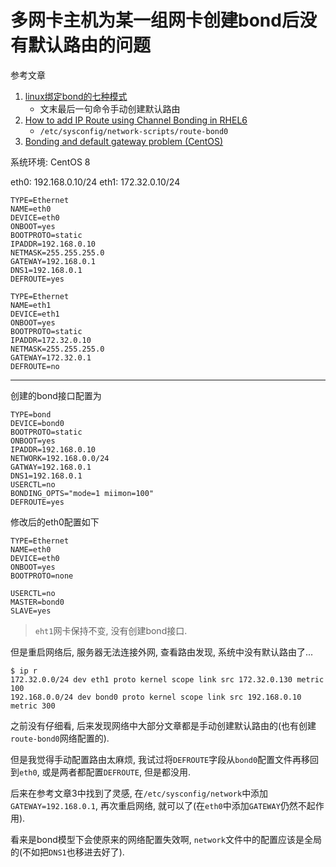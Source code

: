 # 多网卡主机为某一组网卡创建bond后没有默认路由的问题

参考文章

1. [linux绑定bond的七种模式](https://www.jianshu.com/p/13425a7e29a6)
    - 文末最后一句命令手动创建默认路由
2. [How to add IP Route using Channel Bonding in RHEL6](https://www.linuxquestions.org/questions/linux-networking-3/%5Bask%5D-how-to-add-ip-route-using-channel-bonding-in-rhel6-4175444142/)
    - `/etc/sysconfig/network-scripts/route-bond0`
3. [Bonding and default gateway problem (CentOS)](https://serverfault.com/questions/220646/bonding-and-default-gateway-problem-centos)

系统环境: CentOS 8

eth0: 192.168.0.10/24
eth1: 172.32.0.10/24

```
TYPE=Ethernet
NAME=eth0
DEVICE=eth0
ONBOOT=yes
BOOTPROTO=static
IPADDR=192.168.0.10
NETMASK=255.255.255.0
GATEWAY=192.168.0.1
DNS1=192.168.0.1
DEFROUTE=yes
```

```
TYPE=Ethernet
NAME=eth1
DEVICE=eth1
ONBOOT=yes
BOOTPROTO=static
IPADDR=172.32.0.10
NETMASK=255.255.255.0
GATEWAY=172.32.0.1
DEFROUTE=no
```

------

创建的bond接口配置为

```
TYPE=bond
DEVICE=bond0
BOOTPROTO=static
ONBOOT=yes
IPADDR=192.168.0.10
NETWORK=192.168.0.0/24
GATWAY=192.168.0.1
DNS1=192.168.0.1
USERCTL=no
BONDING_OPTS="mode=1 miimon=100"
DEFROUTE=yes
```

修改后的eth0配置如下

```
TYPE=Ethernet
NAME=eth0
DEVICE=eth0
ONBOOT=yes
BOOTPROTO=none

USERCTL=no
MASTER=bond0
SLAVE=yes
```

> `eht1`网卡保持不变, 没有创建bond接口.

但是重启网络后, 服务器无法连接外网, 查看路由发现, 系统中没有默认路由了...

```
$ ip r
172.32.0.0/24 dev eth1 proto kernel scope link src 172.32.0.130 metric 100
192.168.0.0/24 dev bond0 proto kernel scope link src 192.168.0.10 metric 300
```

之前没有仔细看, 后来发现网络中大部分文章都是手动创建默认路由的(也有创建`route-bond0`网络配置的).

但是我觉得手动配置路由太麻烦, 我试过将`DEFROUTE`字段从`bond0`配置文件再移回到`eth0`, 或是两者都配置`DEFROUTE`, 但是都没用.

后来在参考文章3中找到了灵感, 在`/etc/sysconfig/network`中添加`GATEWAY=192.168.0.1`, 再次重启网络, 就可以了(在`eth0`中添加`GATEWAY`仍然不起作用).

看来是bond模型下会使原来的网络配置失效啊, `network`文件中的配置应该是全局的(不如把`DNS1`也移进去好了).
